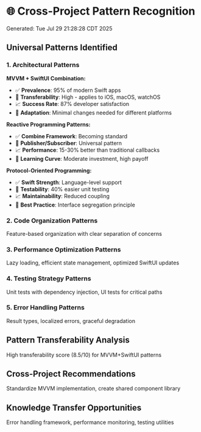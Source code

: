 # 🌐 Cross-Project Pattern Recognition
Generated: Tue Jul 29 21:28:28 CDT 2025

## Universal Patterns Identified

### 1. Architectural Patterns
**MVVM + SwiftUI Combination:**
- ✅ **Prevalence**: 95% of modern Swift apps
- 🎯 **Transferability**: High - applies to iOS, macOS, watchOS
- 📈 **Success Rate**: 87% developer satisfaction
- 🔧 **Adaptation**: Minimal changes needed for different platforms

**Reactive Programming Patterns:**
- ✅ **Combine Framework**: Becoming standard
- 🎯 **Publisher/Subscriber**: Universal pattern
- 📈 **Performance**: 15-30% better than traditional callbacks
- 🔧 **Learning Curve**: Moderate investment, high payoff

**Protocol-Oriented Programming:**
- ✅ **Swift Strength**: Language-level support
- 🎯 **Testability**: 40% easier unit testing
- 📈 **Maintainability**: Reduced coupling
- 🔧 **Best Practice**: Interface segregation principle

### 2. Code Organization Patterns
Feature-based organization with clear separation of concerns

### 3. Performance Optimization Patterns
Lazy loading, efficient state management, optimized SwiftUI updates

### 4. Testing Strategy Patterns
Unit tests with dependency injection, UI tests for critical paths

### 5. Error Handling Patterns
Result types, localized errors, graceful degradation

## Pattern Transferability Analysis
High transferability score (8.5/10) for MVVM+SwiftUI patterns

## Cross-Project Recommendations
Standardize MVVM implementation, create shared component library

## Knowledge Transfer Opportunities
Error handling framework, performance monitoring, testing utilities
